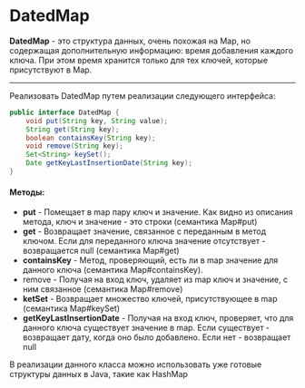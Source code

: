 # DatedMap

**DatedMap** - это структура данных, очень похожая на Map, но содержащая дополнительную информацию: время добавления каждого ключа. При этом время хранится только для тех ключей, которые присутствуют в Map.

------------


Реализовать DatedMap путем реализации следующего интерфейса:
```java
public interface DatedMap {
	void put(String key, String value);
	String get(String key);
	boolean containsKey(String key);
	void remove(String key);
	Set<String> keySet();
	Date getKeyLastInsertionDate(String key);
}
```
#### Методы:
- **put** - Помещает в map пару ключ и значение. Как видно из описания метода, ключ и значение - это строки (семантика Map#put)
- **get** - Возвращает значение, связанное с переданным в метод ключом. Если для переданного ключа значение отсутствует - возвращается null (семантика Map#get)
- **containsKey** - Метод, проверяющий, есть ли в map значение для данного ключа (семантика Map#containsKey). 
- remove - Получая на вход ключ, удаляет из map ключ и значение, с ним связанное (семантика Map#remove)
- **ketSet** - Возвращает множество ключей, присутствующее в map (семантика Map#keySet)
- **getKeyLastInsertionDate** - Получая на вход ключ, проверяет, что для данного ключа существует значение в map. Если существует - возвращает дату, когда оно было добавлено. Если нет - возвращает null

В реализации данного класса можно использовать уже готовые структуры данных в Java, такие как HashMap


